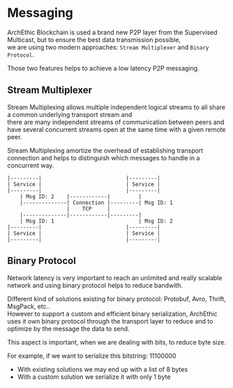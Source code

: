 # Messaging

ArchEthic Blockchain is used a brand new P2P layer from the Supervised Multicast, but to ensure the best data transmission possible,
<br />we are using two modern approaches: `Stream Multiplexer` and `Binary Protocol`. 

Those two features helps to achieve a low latency P2P messaging.

## Stream Multiplexer

Stream Multiplexing allows multiple independent logical streams to all share a common underlying transport stream and <br />
there are many independent streams of communication between peers and have several concurrent streams open at the same time with a given remote peer.

Stream Multiplexing amortize the overhead of establishing transport connection and helps to distinguish which messages to handle in a concurrent way.

```
|---------|                           |---------|
| Service |                           | Service |
|---------|                           |---------|
    | Msg ID: 2    |------------|         |
    |--------------| Connection |---------| Msg ID: 1
                   |    TCP     |
    |--------------|------------|---------|
    | Msg ID: 1                           | Msg ID: 2
|---------|                           |---------|
| Service |                           | Service |
|---------|                           |---------|
```

## Binary Protocol

Network latency is very important to reach an unlimited and really scalable network and using binary protocol helps to reduce bandwith.

Different kind of solutions existing for binary protocol: Protobuf, Avro, Thrift, MsgPack, etc..
<br />
However to support a custom and efficient binary serialization, ArchEthic uses it own binary protocol through the transport layer
to reduce and to optimize by the message the data to send.

This aspect is important, when we are dealing with bits, to reduce byte size.

For example, if we want to serialize this bitstring: 11100000
- With existing solutions we may end up with a list of 8 bytes
- With a custom solution we serialize it with only 1 byte 

